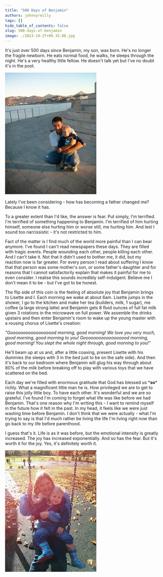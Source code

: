 ```yaml
---
title: "500 Days of Benjamin"
authors: johnnyreilly
tags: []
hide_table_of_contents: false
slug: 500-days-of-benjamin
image: ./2013-10-27+09.33.08.jpg
---
```

It's just over 500 days since Benjamin, my son, was born. He's no longer the fragile newborn. He eats normal food, he walks, he sleeps through the night. He's a very healthy little fellow. He doesn't talk yet but I've no doubt it's in the post.

![](2013-09-22+08.00.56.jpg)

Lately I've been considering - how has becoming a father changed me? Because I know it has.

To a greater extent than I'd like, the answer is fear. Put simply, I'm terrified. I'm terrified of something happening to Benjamin. I'm terrified of him hurting himself, someone else hurting him or worse still, me hurting him. And lest I sound too narcissistic - it's not restricted to him.

Fact of the matter is I find much of the world more painful than I can bear anymore. I've found I can't read newspapers these days. They are filled with tragic events. People wounding each other, people killing each other. And I can't take it. Not that it didn't used to bother me, it did, but my reaction now is far greater. For every person I read about suffering I know that that person was some mother's son, or some father's daughter and for reasons that I cannot satisfactorily explain that makes it painful for me to even consider. I realise this sounds incredibly self-indulgent. Believe me I don't mean it to be - but I've got to be honest.

The flip side of this coin is the feeling of absolute joy that Benjamin brings to Lisette and I. Each morning we wake at about 6am. Lisette jumps in the shower, I go to the kitchen and make her tea (builders, milk, 1 sugar), me coffee (a large strong latte) and Benjamin gets 8 fluid ounces of full fat milk given 3 rotations in the microwave on full power. We assemble the drinks upstairs and then enter Benjamin's room to wake up the young master with a rousing chorus of Lisette's creation:

*"Goooooooooooooooood morning, good morning! We love you very much, good morning, good morning to you! Goooooooooooooooood morning, good morning! You slept the whole night through, good morning to you!"*

He'll beam up at us and, after a little coaxing, present Lisette with his dummies (he sleeps with 3 in the bed just to be on the safe side). And then it's back to our bedroom where Benjamin will glug his way through about 80% of the milk before breaking off to play with various toys that we have scattered on the bed.

Each day we're filled with enormous gratitude that God has blessed us \***so**\* richly. What a magnificent little man he is. How privileged we are to get to raise this jolly little boy. To have each other. It's wonderful and we are so grateful. I've found I'm coming to forget what life was like before we had Benjamin. That's one reason why I'm writing this - I want to remind myself in the future how it felt in the past. In my head, it feels like we were just wasting time before Benjamin. I don't think that we were actually - what I'm trying to say is that I'd much rather be living the life I'm living right now than go back to my life before parenthood.

I guess that's it. Life is as it was before, but the emotional intensity is greatly increased. The joy has increased exponentially. And so has the fear. But it's worth it for the joy. Yes, it's definitely worth it.

![](2013-10-27+09.33.08.jpg)


